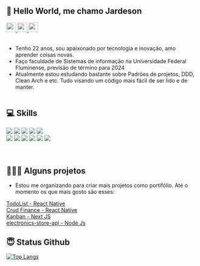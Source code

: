 ## 🚀 Hello World, me chamo Jardeson

<a href="https://www.linkedin.com/in/jardeson-nogueira-06a884170/">
  <img height="25" src="https://img.shields.io/badge/LinkedIn-0077B5?style=for-the-badge&logo=linkedin&logoColor=white"/>
</a>
<a href="mailto:jardeson777@gmail.com">
  <img height="25" src="https://img.shields.io/badge/Gmail-D14836?style=for-the-badge&logo=gmail&logoColor=white"/>
</a>

<a href="https://instagram.com/jardesondev?utm_source=qr&igshid=MzNlNGNkZWQ4Mg%3D%3D">
  <img height="25" src="https://img.shields.io/badge/Instagram-E4405F?style=for-the-badge&logo=instagram&logoColor=white"/>
</a>

</br>
</br>


* Tenho 22 anos, sou apaixonado por tecnologia e inovação, amo aprender coisas novas. </br>
* Faço faculdade de Sistemas de informação na Universidade Federal Fluminense, previsão de término para 2024
* Atualmente estou estudando bastante sobre Padrões de projetos, DDD, Clean Arch e etc. Tudo visando um código mais fácil de ser lido e de manter.
</br></br>

## 💻 Skills

<div>
  <img src="https://img.shields.io/badge/React-20232A?style=for-the-badge&logo=react&logoColor=61DAFB" />
  <img src="https://img.shields.io/badge/React_Native-20232A?style=for-the-badge&logo=react&logoColor=61DAFB" />
  <img src="https://img.shields.io/badge/next.js-000000?style=for-the-badge&logo=nextdotjs&logoColor=white" />
  <img src="https://img.shields.io/badge/JavaScript-323330?style=for-the-badge&logo=javascript&logoColor=F7DF1E" />
  <img src="https://img.shields.io/badge/TypeScript-007ACC?style=for-the-badge&logo=typescript&logoColor=white" />


</div>
<div>
  <img src="https://img.shields.io/badge/Node JS-8bbf3d?style=for-the-badge&logo=javascript&logoColor=white" />
  <img src="https://img.shields.io/badge/HTML5-E34F26?style=for-the-badge&logo=html5&logoColor=white" />
  <img src="https://img.shields.io/badge/CSS3-1572B6?style=for-the-badge&logo=css3&logoColor=white" />
  <img src="https://img.shields.io/badge/Sass-CC6699?style=for-the-badge&logo=sass&logoColor=white" />
  <img src="https://img.shields.io/badge/Angular-DD0031?style=for-the-badge&logo=angular&logoColor=white" />
  <img src="https://img.shields.io/badge/ionic-007ACC?style=for-the-badge&logo=ionic&logoColor=white" />
</div>
</br></br>

## 🧑🏻‍💻 Alguns projetos
- Estou me organizando para criar mais projetos como portifólio. Até o momento os que mais gosto são esses:

<a href="https://github.com/jardeson777/TodoList">
  TodoList - React Native
</a>
</br>

<a href="https://github.com/jardeson777/crud-finance">
  Crud Finance - React Native
</a>
</br>

<a href="https://github.com/jardeson777/kanban-next">
  Kanban - Next JS
</a>
</br>

<a href="https://github.com/jardeson777/electronics-store-api">
  electronics-store-api - Node Js
</a>

## 😇 Status Github
[![Top Langs](https://github-readme-stats.vercel.app/api/top-langs/?username=jardeson777&layout=compact)](https://github.com/anuraghazra/github-readme-stats)

</br></br>


